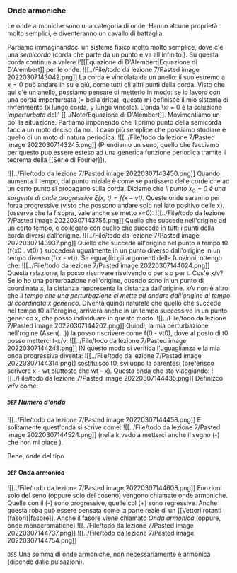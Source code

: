 ### Onde armoniche
Le onde armoniche sono una categoria di onde. Hanno alcune proprietà molto semplici, e diventeranno un cavallo di battaglia.

Partiamo immaginandoci un sistema fisico molto molto semplice, dove c'è una _semicorda_ (corda che parte da un punto e va all'infinito.). Su questa corda continua a valere l'[[Equazione di D'Alembert|Equazione di D'Alembert]] per le onde.
![[../File/todo da lezione 7/Pasted image 20220307143042.png]]
La corda è vincolata da un anello: il suo estremo a $x=0$ può andare in su e giù, come tutti gli altri punti della corda. Visto che qui c'è un anello, possiamo pensare di metterlo in modo: se io lavoro con una corda imperturbata (= bella dritta), questa mi definisce il mio sistema di rivferimento (x lungo corda, y lungo vincolo). L'onda \xi = 0 è la soluzione _imperturbata_ dell' [[../Note/Equazione di D'Alembert]].
Movimentiamo un po' la situazione. Partiamo imponendo che il primo punto della semicorda faccia un moto deciso da noi. Il caso più semplice che possiamo studiare è quello di un moto di natura periodica:
![[../File/todo da lezione 7/Pasted image 20220307143245.png]]
(Prendiamo un seno, quello che facciamo per questo può essere esteso ad una generica funzione periodica tramite il teorema della [[Serie di Fourier]]).

![[../File/todo da lezione 7/Pasted image 20220307143450.png]]
Quando aumenta il tempo, dal punto iniziale è come se partissero delle corde che ad un certo punto si propagano sulla corda. Diciamo che _Il punto $x_0 = 0$ è una sorgente di onde progressive $\xi(x,\ t)= f(x - vt)$_. Queste onde saranno per forza progressive (visto che possono andare solo nel lato positivo delle x).
(osserva che la f sopra, vale anche se metto x=0):
![[../File/todo da lezione 7/Pasted image 20220307143756.png]]
Quello che succede nell'origine ad un certo tempo, è collegato con quello che succede in tutti i punti della corda diversi dall'origine.
![[../File/todo da lezione 7/Pasted image 20220307143937.png]]
Quello che succede all'origine nel punto a tempo t0 (f(x0 . vt0) ) succederà ugualmente in un punto diverso dall'oirigine in un tempo diverso (f(x - vt)).
Se eguaglio gli argomenti delle funzioni, ottengo che:
![[../File/todo da lezione 7/Pasted image 20220307144024.png]]
Questa relazione, la posso riscrivere risolvendo o per s o per t.
Cos'è x/v?
Se io ho una perturbazione nell'origine, quando sono in un punto di coordinata x, la distanza rappresenta la distanza dall'origine. x/v non è altro che _il tempo che una perturbazione ci mette ad andare dall'origine al tempo di coordinata x generico_.
Diventa quindi naturale che quello che succede nel tempo t0 all'orogine, arriverà anche in un tempo successivo in un punto generico x, che posso individuare in questo modo.
![[../File/todo da lezione 7/Pasted image 20220307144202.png]]
Quindi, la mia perturbazione nell'rogine (Asen(...)) la posso riscrivere come f(0 - vt0), dove al posto di t0 posso metterci t-x/v:
![[../File/todo da lezione 7/Pasted image 20220307144248.png]]
IN questo modo si verifica l'uguaglianza e la mia onda progressiva diventa:
![[../File/todo da lezione 7/Pasted image 20220307144314.png]]
sostituisco t0, sviluppo la parentesi (preferisco scrivere x - wt piuttosto che wt - x). 
Questa onda che sta viaggiando:
![[../File/todo da lezione 7/Pasted image 20220307144435.png]]
Definizco w/v come:
##### `DEF` Numero d'onda
![[../File/todo da lezione 7/Pasted image 20220307144458.png]]
E solitamente quest'onda si scrive come:
![[../File/todo da lezione 7/Pasted image 20220307144524.png]]
(nella k vado a metterci anche il segno (-) che non mi piace ).

Bene, onde del tipo
#### `DEF` Onda armonica
![[../File/todo da lezione 7/Pasted image 20220307144608.png]]
Funzioni solo del seno (oppure solo del coseno)
vengono chiamate onde armoniche.
Quelle con il (-) sono progressive, quelle col (+) sono regressive.
Anche questa roba può essere pensata come la parte reale di un [[Vettori rotanti (fasori)|fasore]]. Anche il fasore viene chiamato _Onda armonica_ (oppure, onde monocromatiche)
![[../File/todo da lezione 7/Pasted image 20220307144737.png]]
![[../File/todo da lezione 7/Pasted image 20220307144754.png]]

`OSS` Una somma di onde armoniche, non necessariamente è armonica (dipende dalle pulsazioni).